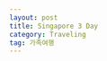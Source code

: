 ```yaml
---
layout: post
title: Singapore 3 Day
category: Traveling
tag: 가족여행
---
```

<div style="text-align: left">
</div>
